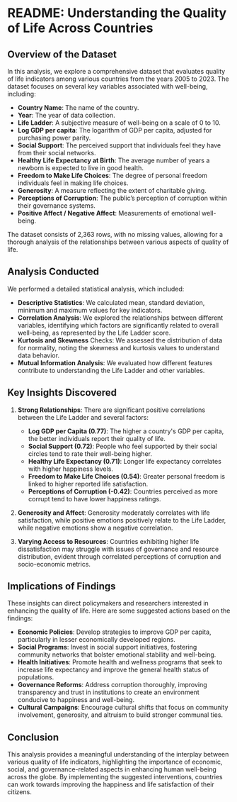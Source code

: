 # README: Understanding the Quality of Life Across Countries

## Overview of the Dataset

In this analysis, we explore a comprehensive dataset that evaluates quality of life indicators among various countries from the years 2005 to 2023. The dataset focuses on several key variables associated with well-being, including:

- **Country Name**: The name of the country.
- **Year**: The year of data collection.
- **Life Ladder**: A subjective measure of well-being on a scale of 0 to 10.
- **Log GDP per capita**: The logarithm of GDP per capita, adjusted for purchasing power parity.
- **Social Support**: The perceived support that individuals feel they have from their social networks.
- **Healthy Life Expectancy at Birth**: The average number of years a newborn is expected to live in good health.
- **Freedom to Make Life Choices**: The degree of personal freedom individuals feel in making life choices.
- **Generosity**: A measure reflecting the extent of charitable giving.
- **Perceptions of Corruption**: The public’s perception of corruption within their governance systems.
- **Positive Affect / Negative Affect**: Measurements of emotional well-being.

The dataset consists of 2,363 rows, with no missing values, allowing for a thorough analysis of the relationships between various aspects of quality of life.

## Analysis Conducted

We performed a detailed statistical analysis, which included:

- **Descriptive Statistics**: We calculated mean, standard deviation, minimum and maximum values for key indicators.
- **Correlation Analysis**: We explored the relationships between different variables, identifying which factors are significantly related to overall well-being, as represented by the Life Ladder score.
- **Kurtosis and Skewness** Checks: We assessed the distribution of data for normality, noting the skewness and kurtosis values to understand data behavior.
- **Mutual Information Analysis**: We evaluated how different features contribute to understanding the Life Ladder and other variables.

## Key Insights Discovered

1. **Strong Relationships**: There are significant positive correlations between the Life Ladder and several factors:
   - **Log GDP per Capita (0.77)**: The higher a country's GDP per capita, the better individuals report their quality of life.
   - **Social Support (0.72)**: People who feel supported by their social circles tend to rate their well-being higher.
   - **Healthy Life Expectancy (0.71)**: Longer life expectancy correlates with higher happiness levels.
   - **Freedom to Make Life Choices (0.54)**: Greater personal freedom is linked to higher reported life satisfaction.
   - **Perceptions of Corruption (-0.42)**: Countries perceived as more corrupt tend to have lower happiness ratings.

2. **Generosity and Affect**: Generosity moderately correlates with life satisfaction, while positive emotions positively relate to the Life Ladder, while negative emotions show a negative correlation.

3. **Varying Access to Resources**: Countries exhibiting higher life dissatisfaction may struggle with issues of governance and resource distribution, evident through correlated perceptions of corruption and socio-economic metrics.

## Implications of Findings

These insights can direct policymakers and researchers interested in enhancing the quality of life. Here are some suggested actions based on the findings:

- **Economic Policies**: Develop strategies to improve GDP per capita, particularly in lesser economically developed regions.
- **Social Programs**: Invest in social support initiatives, fostering community networks that bolster emotional stability and well-being.
- **Health Initiatives**: Promote health and wellness programs that seek to increase life expectancy and improve the general health status of populations.
- **Governance Reforms**: Address corruption thoroughly, improving transparency and trust in institutions to create an environment conducive to happiness and well-being.
- **Cultural Campaigns**: Encourage cultural shifts that focus on community involvement, generosity, and altruism to build stronger communal ties.

## Conclusion

This analysis provides a meaningful understanding of the interplay between various quality of life indicators, highlighting the importance of economic, social, and governance-related aspects in enhancing human well-being across the globe. By implementing the suggested interventions, countries can work towards improving the happiness and life satisfaction of their citizens.